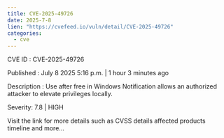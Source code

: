 ```yaml
--- 
title: CVE-2025-49726
date: 2025-7-8
lien: "https://cvefeed.io/vuln/detail/CVE-2025-49726"
categories:
  - cve
---
```


CVE ID : CVE-2025-49726

Published :  July 8
2025
5:16 p.m. | 1 hour
3 minutes ago

Description : Use after free in Windows Notification allows an authorized attacker to elevate privileges locally.

Severity: 7.8 | HIGH

Visit the link for more details
such as CVSS details
affected products
timeline
and more...
